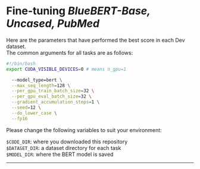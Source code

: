 # Fine-tuning _BlueBERT-Base, Uncased, PubMed_  
Here are the parameters that have performed the best score in each Dev dataset.  
The common arguments for all tasks are as follows:  
```bash
#!/bin/bash
export CUDA_VISIBLE_DEVICES=0 # means n_gpu=1

  --model_type=bert \
  --max_seq_length=128 \
  --per_gpu_train_batch_size=32 \
  --per_gpu_eval_batch_size=32 \
  --gradient_accumulation_steps=1 \
  --seed=12 \
  --do_lower_case \
  --fp16
```
Please change the following variables to suit your environment:  

`$CODE_DIR`: where you downloaded this repository  
`$DATASET_DIR`: a dataset directory for each task  
`$MODEL_DIR`: where the BERT model is saved  

-----  

